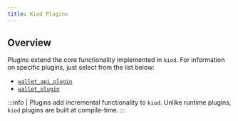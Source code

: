 ```yaml
---
title: Kiod Plugins
---
```


## Overview

Plugins extend the core functionality implemented in `kiod`. For information on specific plugins, just select from the list below:

* [`wallet_api_plugin`](wallet-api-plugin.md)
* [`wallet_plugin`](wallet-plugin.md)

:::info
| Plugins add incremental functionality to `kiod`. Unlike runtime plugins, `kiod` plugins are built at compile-time.
:::
